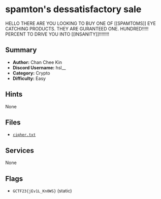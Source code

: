 # spamton's dessatisfactory sale
HELLO THERE ARE YOU LOOKING TO BUY ONE OF [[SPAMTOMS]] EYE CATCHING PRODUCTS. THEY ARE GURANTEED ONE. HUNDRED!!!!! PERCENT TO DRIVE YOU INTO [[INSANITY]]!!!!!!!!

## Summary
- **Author:** Chan Chee Kin
- **Discord Username:** hsl__
- **Category:** Crypto
- **Difficulty:** Easy

## Hints
None

## Files
- [`cipher.txt`](dist\cipher.txt)


## Services
None

## Flags
- `GCTF23{jEv1L_Kn0WS}` (static)
